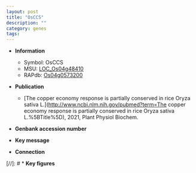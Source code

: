 ```yaml
---
layout: post
title: "OsCCS"
description: ""
category: genes
tags: 
---
```


* **Information**  
    + Symbol: OsCCS  
    + MSU: [LOC_Os04g48410](http://rice.plantbiology.msu.edu/cgi-bin/ORF_infopage.cgi?orf=LOC_Os04g48410)  
    + RAPdb: [Os04g0573200](http://rapdb.dna.affrc.go.jp/viewer/gbrowse_details/irgsp1?name=Os04g0573200)  

* **Publication**  
    + [The copper economy response is partially conserved in rice Oryza sativa L.](http://www.ncbi.nlm.nih.gov/pubmed?term=The copper economy response is partially conserved in rice Oryza sativa L.%5BTitle%5D), 2021, Plant Physiol Biochem.

* **Genbank accession number**  

* **Key message**  

* **Connection**  

[//]: # * **Key figures**  


